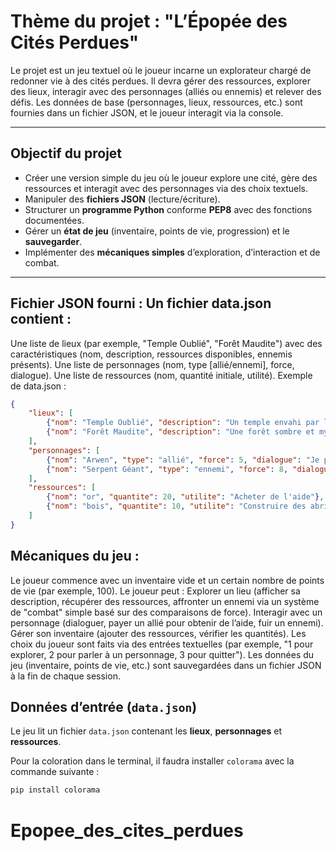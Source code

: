 # Thème du projet : "L’Épopée des Cités Perdues"

Le projet est un jeu textuel où le joueur incarne un explorateur chargé de redonner vie à des cités perdues. Il devra gérer des ressources, explorer des lieux, interagir avec des personnages (alliés ou ennemis) et relever des défis. Les données de base (personnages, lieux, ressources, etc.) sont fournies dans un fichier JSON, et le joueur interagit via la console.

---

##  Objectif du projet

- Créer une version simple du jeu où le joueur explore une cité, gère des ressources et interagit avec des personnages via des choix textuels.
- Manipuler des **fichiers JSON** (lecture/écriture).
- Structurer un **programme Python** conforme **PEP8** avec des fonctions documentées.
- Gérer un **état de jeu** (inventaire, points de vie, progression) et le **sauvegarder**.
- Implémenter des **mécaniques simples** d’exploration, d’interaction et de combat.

---

## Fichier JSON fourni : Un fichier data.json contient :

Une liste de lieux (par exemple, "Temple Oublié", "Forêt Maudite") avec des caractéristiques (nom, description, ressources disponibles, ennemis présents).
Une liste de personnages (nom, type [allié/ennemi], force, dialogue).
Une liste de ressources (nom, quantité initiale, utilité).
Exemple de data.json :

```json
{
    "lieux": [
        {"nom": "Temple Oublié", "description": "Un temple envahi par la végétation", "ressources": ["or", "pierres"], "ennemis": ["serpent géant"]},
        {"nom": "Forêt Maudite", "description": "Une forêt sombre et mystérieuse", "ressources": ["bois", "herbes"], "ennemis": ["loup spectral"]}
    ],
    "personnages": [
        {"nom": "Arwen", "type": "allié", "force": 5, "dialogue": "Je peux t'aider à explorer, mais il me faut 10 unités d'or."},
        {"nom": "Serpent Géant", "type": "ennemi", "force": 8, "dialogue": "Sssss... Tu ne passeras pas !"}
    ],
    "ressources": [
        {"nom": "or", "quantite": 20, "utilite": "Acheter de l'aide"},
        {"nom": "bois", "quantite": 10, "utilite": "Construire des abris"}
    ]
}
```

## Mécaniques du jeu :

Le joueur commence avec un inventaire vide et un certain nombre de points de vie (par exemple, 100).
Le joueur peut :
Explorer un lieu (afficher sa description, récupérer des ressources, affronter un ennemi via un système de "combat" simple basé sur des comparaisons de force).
Interagir avec un personnage (dialoguer, payer un allié pour obtenir de l’aide, fuir un ennemi).
Gérer son inventaire (ajouter des ressources, vérifier les quantités).
Les choix du joueur sont faits via des entrées textuelles (par exemple, "1 pour explorer, 2 pour parler à un personnage, 3 pour quitter").
Les données du jeu (inventaire, points de vie, etc.) sont sauvegardées dans un fichier JSON à la fin de chaque session.


##  Données d’entrée (`data.json`)

Le jeu lit un fichier `data.json` contenant les **lieux**, **personnages** et **ressources**.



Pour la coloration dans le terminal, il faudra installer `colorama` avec la commande suivante :

```bash
pip install colorama
```
# Epopee_des_cites_perdues
